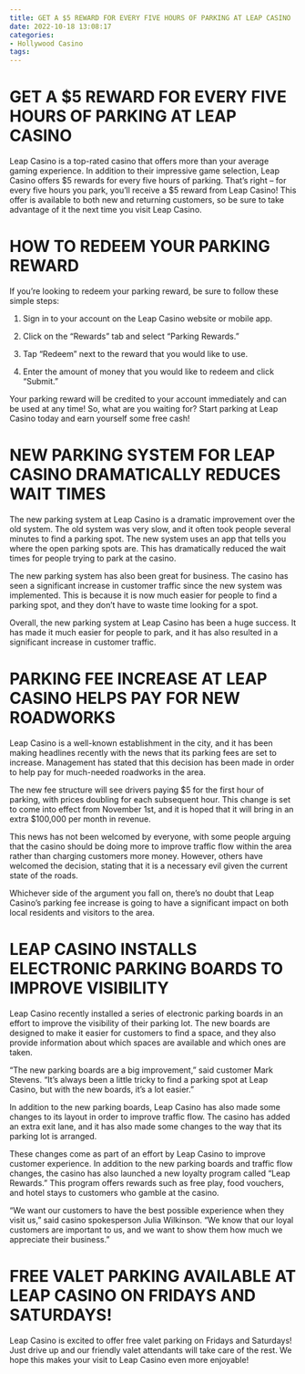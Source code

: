 ```yaml
---
title: GET A $5 REWARD FOR EVERY FIVE HOURS OF PARKING AT LEAP CASINO
date: 2022-10-18 13:08:17
categories:
- Hollywood Casino
tags:
---
```



#  GET A $5 REWARD FOR EVERY FIVE HOURS OF PARKING AT LEAP CASINO

Leap Casino is a top-rated casino that offers more than your average gaming experience. In addition to their impressive game selection, Leap Casino offers $5 rewards for every five hours of parking. That’s right – for every five hours you park, you’ll receive a $5 reward from Leap Casino! This offer is available to both new and returning customers, so be sure to take advantage of it the next time you visit Leap Casino.

# HOW TO REDEEM YOUR PARKING REWARD

If you’re looking to redeem your parking reward, be sure to follow these simple steps:

1. Sign in to your account on the Leap Casino website or mobile app.

2. Click on the “Rewards” tab and select “Parking Rewards.”

3. Tap “Redeem” next to the reward that you would like to use.

4. Enter the amount of money that you would like to redeem and click “Submit.”

Your parking reward will be credited to your account immediately and can be used at any time! So, what are you waiting for? Start parking at Leap Casino today and earn yourself some free cash!

#  NEW PARKING SYSTEM FOR LEAP CASINO DRAMATICALLY REDUCES WAIT TIMES

The new parking system at Leap Casino is a dramatic improvement over the old system. The old system was very slow, and it often took people several minutes to find a parking spot. The new system uses an app that tells you where the open parking spots are. This has dramatically reduced the wait times for people trying to park at the casino.

The new parking system has also been great for business. The casino has seen a significant increase in customer traffic since the new system was implemented. This is because it is now much easier for people to find a parking spot, and they don’t have to waste time looking for a spot.

Overall, the new parking system at Leap Casino has been a huge success. It has made it much easier for people to park, and it has also resulted in a significant increase in customer traffic.

#  PARKING FEE INCREASE AT LEAP CASINO HELPS PAY FOR NEW ROADWORKS

Leap Casino is a well-known establishment in the city, and it has been making headlines recently with the news that its parking fees are set to increase. Management has stated that this decision has been made in order to help pay for much-needed roadworks in the area.

The new fee structure will see drivers paying $5 for the first hour of parking, with prices doubling for each subsequent hour. This change is set to come into effect from November 1st, and it is hoped that it will bring in an extra $100,000 per month in revenue.

This news has not been welcomed by everyone, with some people arguing that the casino should be doing more to improve traffic flow within the area rather than charging customers more money. However, others have welcomed the decision, stating that it is a necessary evil given the current state of the roads.

Whichever side of the argument you fall on, there’s no doubt that Leap Casino’s parking fee increase is going to have a significant impact on both local residents and visitors to the area.

#  LEAP CASINO INSTALLS ELECTRONIC PARKING BOARDS TO IMPROVE VISIBILITY

Leap Casino recently installed a series of electronic parking boards in an effort to improve the visibility of their parking lot. The new boards are designed to make it easier for customers to find a space, and they also provide information about which spaces are available and which ones are taken.

“The new parking boards are a big improvement,” said customer Mark Stevens. “It’s always been a little tricky to find a parking spot at Leap Casino, but with the new boards, it’s a lot easier.”

In addition to the new parking boards, Leap Casino has also made some changes to its layout in order to improve traffic flow. The casino has added an extra exit lane, and it has also made some changes to the way that its parking lot is arranged.

These changes come as part of an effort by Leap Casino to improve customer experience. In addition to the new parking boards and traffic flow changes, the casino has also launched a new loyalty program called “Leap Rewards.” This program offers rewards such as free play, food vouchers, and hotel stays to customers who gamble at the casino.

“We want our customers to have the best possible experience when they visit us,” said casino spokesperson Julia Wilkinson. “We know that our loyal customers are important to us, and we want to show them how much we appreciate their business.”

#  FREE VALET PARKING AVAILABLE AT LEAP CASINO ON FRIDAYS AND SATURDAYS!

Leap Casino is excited to offer free valet parking on Fridays and Saturdays! Just drive up and our friendly valet attendants will take care of the rest. We hope this makes your visit to Leap Casino even more enjoyable!